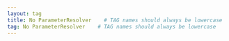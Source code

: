 ```yaml
---
layout: tag
title: No ParameterResolver    # TAG names should always be lowercase
tag: No ParameterResolver    # TAG names should always be lowercase
---
```

